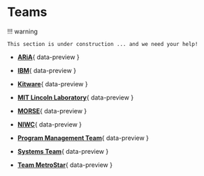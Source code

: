 # Teams

!!! warning

    This section is under construction ... and we need your help!

<div class="grid cards" markdown>

-   [**ARiA**](aria.md){ data-preview }

-   [**IBM**](ibm.md){ data-preview }

-   [**Kitware**](kitware.md){ data-preview }

-   [**MIT Lincoln Laboratory**](mitll.md){ data-preview }

-   [**MORSE**](morse.md){ data-preview }

-   [**NIWC**](niwc.md){ data-preview }

-   [**Program Management Team**](pm.md){ data-preview }

-   [**Systems Team**](systems.md){ data-preview }

-   [**Team MetroStar**](msqs.md){ data-preview }

</div>
